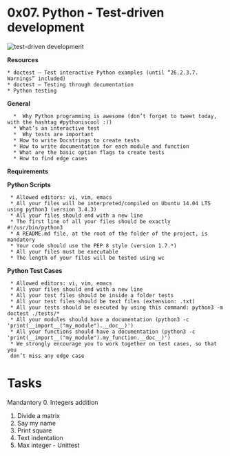 # **0x07. Python - Test-driven development**

![test-driven development](https://s3.amazonaws.com/intranet-projects-files/holbertonschool-higher-level_programming+/246/giphy-4.gif)

**Resources**

	* doctest — Test interactive Python examples (until “26.2.3.7. Warnings” included)
	* doctest – Testing through documentation
	* Python testing

**General**

      *  Why Python programming is awesome (don’t forget to tweet today,
	with the hashtag #pythoniscool :))
      * What’s an interactive test
      *  Why tests are important
      * How to write Docstrings to create tests
      * How to write documentation for each module and function
      * What are the basic option flags to create tests
      * How to find edge cases

**Requirements**

**Python Scripts**

	 * Allowed editors: vi, vim, emacs
	 * All your files will be interpreted/compiled on Ubuntu 14.04 LTS using python3 (version 3.4.3)
	 * All your files should end with a new line
	 * The first line of all your files should be exactly #!/usr/bin/python3
	 * A README.md file, at the root of the folder of the project, is mandatory
	 * Your code should use the PEP 8 style (version 1.7.*)
	 * All your files must be executable
	 * The length of your files will be tested using wc

**Python Test Cases**

	 * Allowed editors: vi, vim, emacs
	 * All your files should end with a new line
	 * All your test files should be inside a folder tests
	 * All your test files should be text files (extension: .txt)
	 * All your tests should be executed by using this command: python3 -m doctest ./tests/*
	 * All your modules should have a documentation (python3 -c 'print(__import__("my_module").__doc__)')
	 * All your functions should have a documentation (python3 -c 'print(__import__("my_module").my_function.__doc__)')
	 * We strongly encourage you to work together on test cases, so that you 
	 don’t miss any edge case

# **Tasks**

Mandantory
0. Integers addition
1. Divide a matrix
2. Say my name
3. Print square
4. Text indentation
5. Max integer - Unittest
